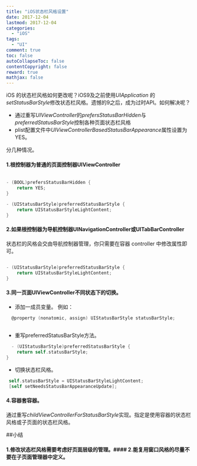```yaml
---
title: "iOS状态栏风格设置"
date: 2017-12-04
lastmod: 2017-12-04
categories:
  - "iOS"
tags:
  - "UI"
comment: true
toc: false
autoCollapseToc: false
contentCopyright: false
reward: true
mathjax: false
---
```




iOS 的状态栏风格如何更改呢？iOS9及之前使用*UIApplication* 的*setStatusBarStyle*修改状态栏风格。遗憾的9之后，成为过时API。如何解决呢？

 
 * 通过重写*UIViewController*的*prefersStatusBarHidden*与*preferredStatusBarStyle*控制各种页面状态栏风格
 * plist配置文件中*UIViewControllerBasedStatusBarAppearance*属性设置为YES。

分几种情况。

#### 1.根控制器为普通的页面控制器UIViewController
```objective-c

- (BOOL)prefersStatusBarHidden {
    return YES;
}

- (UIStatusBarStyle)preferredStatusBarStyle {
    return UIStatusBarStyleLightContent;
}

```

  
#### 2.如果根控制器为导航控制器UINavigationController或UITabBarController
状态栏的风格会交由导航控制器管理，你只需要在容器 controller 中修改属性即可。

```objective-c

- (UIStatusBarStyle)preferredStatusBarStyle {
    return UIStatusBarStyleLightContent;
}

```

#### 3.同一页面UIViewController不同状态下的切换。
* 添加一成员变量。
例如：

```objective-c
  @property (nonatomic, assign) UIStatusBarStyle statusBarStyle;
  
```
  
* 重写preferredStatusBarStyle方法。
  
```objective-c
  - (UIStatusBarStyle)preferredStatusBarStyle {
    return self.statusBarStyle;
}

```

* 切换状态栏风格。

```objective-c
 self.statusBarStyle = UIStatusBarStyleLightContent;
 [self setNeedsStatusBarAppearanceUpdate];
```

#### 4.容器套容器。
通过重写*childViewControllerForStatusBarStyle*实现。指定是使用容器的状态栏风格或子页面的状态栏风格。

##小结
#### 1.修改状态栏风格需要考虑好页面层级的管理。#### 2.能复用窗口风格的尽量不要在子页面管理器中定义。



